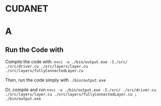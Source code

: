 # CUDANET

# A

## Run the Code with 
Compile the code with:
```nvcc -o ./bin/output.exe -I./src/ ./src/driver.cu ./src/layers/layer.cu ./src/layers/fullyConnectedLayer.cu```

Then, run the code simply with 
``` ./bin/output.exe ```

Or, compile and run 
```nvcc -o ./bin/output.exe -I./src/ ./src/driver.cu ./src/layers/layer.cu ./src/layers/fullyConnectedLayer.cu ; ./bin/output.exe ```
